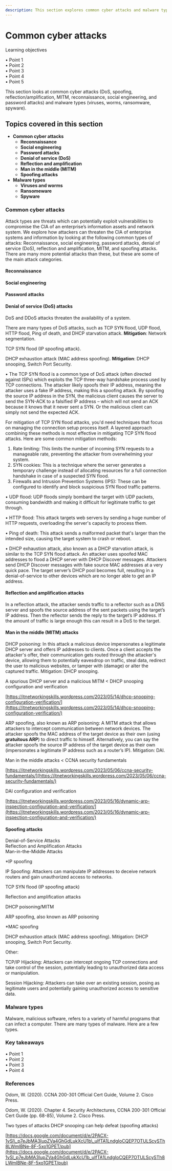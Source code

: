 ```yaml
---
description: This section explores common cyber attacks and malware types
---
```


# Common cyber attacks

Learning objectives

• Point 1\
• Point 2 \
• Point 3\
• Point 4 \
• Point 5

This section looks at common cyber attacks (DoS, spoofing, reflection/amplification, MITM, reconnaissance, social engineering, and password attacks) and malware types (viruses, worms, ransomware, spyware).

## Topics covered in this section

* **Common cyber attacks**
  * **Reconnaissance**
  * **Social engineering**
  * **Password attacks**
  * **Denial of service (DoS)**
  * **Reflection and amplification**
  * **Man in the middle (MITM)**
  * **Spoofing attacks**
* **Malware types**
  * **Viruses and worms**
  * **Ransomeware**
  * **Spyware**

### Common cyber attacks

Attack types are threats which can potentially exploit vulnerabilities to compromise the CIA of an enterprise’s information assets and network system. We explore how attackers can threaten the CIA of enterprise systems and information by looking at the following common types of attacks: Reconnaissance, social engineering, password attacks, denial of service (DoS), reflection and amplification, MITM, and spoofing attacks. There are many more potential attacks than these, but these are some of the main attack categories.

#### Reconnaissance

#### Social engineering

#### Password attacks

#### Denial of service (DoS) attacks

DoS and DDoS attacks threaten the availability of a system.

There are many types of DoS attacks, such as TCP SYN flood, UDP flood, HTTP flood, Ping of death, and DHCP starvation attack. **Mitigation**: Network segmentation.

TCP SYN flood (IP spoofing attack).

DHCP exhaustion attack (MAC address spoofing). **Mitigation**: DHCP snooping, Switch Port Security.

• The TCP SYN flood is a common type of DoS attack (often directed against ISPs) which exploits the TCP three-way handshake process used by TCP connections. The attacker likely spoofs their IP address, meaning the attacker uses a fake IP address, making this a spoofing attack. By spoofing the source IP address in the SYN, the malicious client causes the server to send the SYN-ACK to a falsified IP address – which will not send an ACK because it knows that it never sent a SYN. Or the malicious client can simply not send the expected ACK.

For mitigation of TCP SYN flood attacks, you'd need techniques that focus on managing the connection setup process itself. A layered approach combining these methods is most effective in mitigating TCP SYN flood attacks. Here are some common mitigation methods:

1. Rate limiting: This limits the number of incoming SYN requests to a manageable rate, preventing the attacker from overwhelming your system.
2. SYN cookies: This is a technique where the server generates a temporary challenge instead of allocating resources for a full connection handshake in case of a suspected SYN flood.
3. Firewalls and Intrusion Prevention Systems (IPS): These can be configured to identify and block suspicious SYN flood traffic patterns.

• UDP flood: UDP floods simply bombard the target with UDP packets, consuming bandwidth and making it difficult for legitimate traffic to get through.

• HTTP flood: This attack targets web servers by sending a huge number of HTTP requests, overloading the server's capacity to process them.

• Ping of death: This attack sends a malformed packet that's larger than the intended size, causing the target system to crash or reboot.

• DHCP exhaustion attack, also known as a DHCP starvation attack, is similar to the TCP SYN flood attack. An attacker uses spoofed MAC addresses to flood a DHCP server with DHCP Discover messages. Attackers send DHCP Discover messages with fake source MAC addresses at a very quick pace. The target server’s DHCP pool becomes full, resulting in a denial-of-service to other devices which are no longer able to get an IP address.

#### Reflection and amplification attacks

In a reflection attack, the attacker sends traffic to a reflector such as a DNS server and spoofs the source address of the sent packets using the target’s IP address. Then the reflector sends the reply to the target’s IP address. If the amount of traffic is large enough this can result in a DoS to the target.&#x20;

#### Man in the middle (MITM) attacks

DHCP poisoning: In this attack a malicious device impersonates a legitimate DHCP server and offers IP addresses to clients. Once a client accepts the attacker's offer, their communication gets routed through the attacker's device, allowing them to potentially eavesdrop on traffic, steal data, redirect the user to malicious websites, or tamper with (damage) or alter the captured traffic. Mitigation: DHCP snooping.

A spurious DHCP server and a malicious MITM < DHCP snooping configuration and verification

[https://itnetworkingskills.wordpress.com/2023/05/14/dhcp-snooping-configuration-verification/](https://itnetworkingskills.wordpress.com/2023/05/14/dhcp-snooping-configuration-verification/)

ARP spoofing, also known as ARP poisoning: A MITM attack that allows attackers to intercept communication between network devices. The attacker spoofs the MAC address of the target device as their own (using **gratuitous ARP**) to direct traffic to himself. Alternatively, you can say the attacker spoofs the source IP address of the target device as their own (impersonates a legitimate IP address such as a router’s IP). Mitigation: DAI.

Man in the middle attacks < CCNA security fundamentals

[https://itnetworkingskills.wordpress.com/2023/05/06/ccna-security-fundamentals/](https://itnetworkingskills.wordpress.com/2023/05/06/ccna-security-fundamentals/)

DAI configuration and verification

[https://itnetworkingskills.wordpress.com/2023/05/16/dynamic-arp-inspection-configuration-and-verification/](https://itnetworkingskills.wordpress.com/2023/05/16/dynamic-arp-inspection-configuration-and-verification/)

#### Spoofing attacks

Denial-of-Service Attacks\
Reflection and Amplification Attacks\
Man-in-the-Middle Attacks

\*IP spoofing

IP Spoofing: Attackers can manipulate IP addresses to deceive network routers and gain unauthorized access to networks.

TCP SYN flood (IP spoofing attack)

Reflection and amplification attacks

DHCP poisoning/MITM

ARP spoofing, also known as ARP poisoning

\*MAC spoofing

DHCP exhaustion attack (MAC address spoofing). Mitigation: DHCP snooping, Switch Port Security.

Other:

TCP/IP Hijacking: Attackers can intercept ongoing TCP connections and take control of the session, potentially leading to unauthorized data access or manipulation.

Session Hijacking: Attackers can take over an existing session, posing as legitimate users and potentially gaining unauthorized access to sensitive data.

### Malware types

Malware, malicious software, refers to a variety of harmful programs that can infect a computer. There are many types of malware. Here are a few types.

### Key takeaways

• Point 1\
• Point 2\
• Point 3 \
• Point 4 &#x20;

### References

Odom, W. (2020). CCNA 200-301 Official Cert Guide, Volume 2. Cisco Press.

Odom, W. (2020). Chapter 4. Security Architectures, CCNA 200-301 Official Cert Guide (pp. 68-85), Volume 2. Cisco Press.

Two types of attacks DHCP snooping can help defeat (spoofing attacks)

[https://docs.google.com/document/d/e/2PACX-1vSl\_p7eJbMA3IupZVa4GhGdLukXcU1b\_uIfTA1LndgIoCQEP7OTULScySTh8LWmIBNe-8F-5xo1GPET/pub](https://docs.google.com/document/d/e/2PACX-1vSl_p7eJbMA3IupZVa4GhGdLukXcU1b_uIfTA1LndgIoCQEP7OTULScySTh8LWmIBNe-8F-5xo1GPET/pub)

